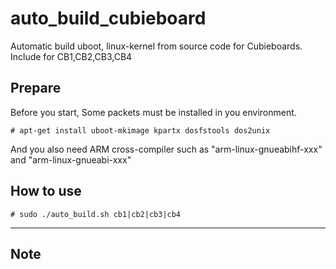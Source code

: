 auto_build_cubieboard
=====================

Automatic build uboot, linux-kernel from source code for Cubieboards. Include for CB1,CB2,CB3,CB4

## Prepare
 
Before you start, Some packets must be installed in you environment.

    # apt-get install uboot-mkimage kpartx dosfstools dos2unix
    
And you also need ARM cross-compiler such as "arm-linux-gnueabihf-xxx" and "arm-linux-gnueabi-xxx"

## How to use

    # sudo ./auto_build.sh cb1|cb2|cb3|cb4


***

## Note


